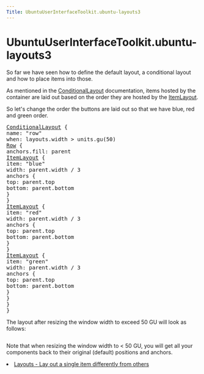 ```yaml
---
Title: UbuntuUserInterfaceToolkit.ubuntu-layouts3
---
```


# UbuntuUserInterfaceToolkit.ubuntu-layouts3

<span class="subtitle"></span>
<!-- $$$ubuntu-layouts3.html-description -->
<p>So far we have seen how to define the default layout, a conditional layout and how to place items into those.</p>
<p>As mentioned in the <a href="Ubuntu.Layouts.ConditionalLayout.md">ConditionalLayout</a> documentation, items hosted by the container are laid out based on the order they are hosted by the <a href="Ubuntu.Layouts.ItemLayout.md">ItemLayout</a>.</p>
<p>So let's change the order the buttons are laid out so that we have blue, red and green order.</p>
<pre class="qml"><span class="type"><a href="Ubuntu.Layouts.ConditionalLayout.md">ConditionalLayout</a></span> {
<span class="name">name</span>: <span class="string">&quot;row&quot;</span>
<span class="name">when</span>: <span class="name">layouts</span>.<span class="name">width</span> <span class="operator">&gt;</span> <span class="name">units</span>.<span class="name">gu</span>(<span class="number">50</span>)
<span class="type"><a href="QtQuick.Row.md">Row</a></span> {
<span class="name">anchors</span>.fill: <span class="name">parent</span>
<span class="type"><a href="Ubuntu.Layouts.ItemLayout.md">ItemLayout</a></span> {
<span class="name">item</span>: <span class="string">&quot;blue&quot;</span>
<span class="name">width</span>: <span class="name">parent</span>.<span class="name">width</span> <span class="operator">/</span> <span class="number">3</span>
<span class="type">anchors</span> {
<span class="name">top</span>: <span class="name">parent</span>.<span class="name">top</span>
<span class="name">bottom</span>: <span class="name">parent</span>.<span class="name">bottom</span>
}
}
<span class="type"><a href="Ubuntu.Layouts.ItemLayout.md">ItemLayout</a></span> {
<span class="name">item</span>: <span class="string">&quot;red&quot;</span>
<span class="name">width</span>: <span class="name">parent</span>.<span class="name">width</span> <span class="operator">/</span> <span class="number">3</span>
<span class="type">anchors</span> {
<span class="name">top</span>: <span class="name">parent</span>.<span class="name">top</span>
<span class="name">bottom</span>: <span class="name">parent</span>.<span class="name">bottom</span>
}
}
<span class="type"><a href="Ubuntu.Layouts.ItemLayout.md">ItemLayout</a></span> {
<span class="name">item</span>: <span class="string">&quot;green&quot;</span>
<span class="name">width</span>: <span class="name">parent</span>.<span class="name">width</span> <span class="operator">/</span> <span class="number">3</span>
<span class="type">anchors</span> {
<span class="name">top</span>: <span class="name">parent</span>.<span class="name">top</span>
<span class="name">bottom</span>: <span class="name">parent</span>.<span class="name">bottom</span>
}
}
}
}</pre>
<p>The layout after resizing the window width to exceed 50 GU will look as follows:</p>
<p class="centerAlign"><img src="https://developer.ubuntu.com/static/devportal_uploaded/07cd8265-65ed-4595-a709-b9bd17d9f13c-../ubuntu-layouts3/images/layout2.png" alt="" /></p><p>Note that when resizing the window width to &lt; 50 GU, you will get all your components back to their original (default) positions and anchors.</p>
<!-- @@@ubuntu-layouts3.html -->
<p class="naviNextPrevious footerNavi">
<li><a class="nextPage" href="UbuntuUserInterfaceToolkit.ubuntu-layouts4.md">Layouts - Lay out a single item differently from others</a></li>
</p>
